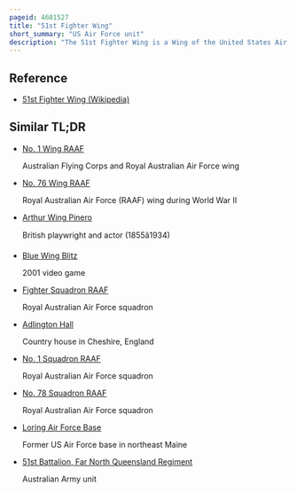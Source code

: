 ```yaml
---
pageid: 4601527
title: "51st Fighter Wing"
short_summary: "US Air Force unit"
description: "The 51st Fighter Wing is a Wing of the United States Air Force and the Host Unit at Osan Air Base, South Korea. During its entire Existence the Wing has been based entirely in the far east including its Combat Role as the 51st fighter-interceptor Wing during the korean War."
---
```


## Reference

- [51st Fighter Wing (Wikipedia)](https://en.wikipedia.org/?curid=4601527)

## Similar TL;DR

- [No. 1 Wing RAAF](/tldr/en/no-1-wing-raaf)

  Australian Flying Corps and Royal Australian Air Force wing

- [No. 76 Wing RAAF](/tldr/en/no-76-wing-raaf)

  Royal Australian Air Force (RAAF) wing during World War II

- [Arthur Wing Pinero](/tldr/en/arthur-wing-pinero)

  British playwright and actor (1855â1934)

- [Blue Wing Blitz](/tldr/en/blue-wing-blitz)

  2001 video game

- [Fighter Squadron RAAF](/tldr/en/fighter-squadron-raaf)

  Royal Australian Air Force squadron

- [Adlington Hall](/tldr/en/adlington-hall)

  Country house in Cheshire, England

- [No. 1 Squadron RAAF](/tldr/en/no-1-squadron-raaf)

  Royal Australian Air Force squadron

- [No. 78 Squadron RAAF](/tldr/en/no-78-squadron-raaf)

  Royal Australian Air Force squadron

- [Loring Air Force Base](/tldr/en/loring-air-force-base)

  Former US Air Force base in northeast Maine

- [51st Battalion, Far North Queensland Regiment](/tldr/en/51st-battalion-far-north-queensland-regiment)

  Australian Army unit
